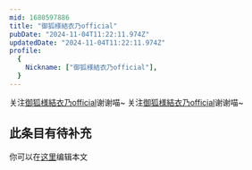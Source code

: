```yaml
---
mid: 1680597886
title: "御狐様結衣乃official"
pubDate: "2024-11-04T11:22:11.974Z"
updatedDate: "2024-11-04T11:22:11.974Z"
profile:
  {
    Nickname: ["御狐様結衣乃official"],
  }
---
```


关注[御狐様結衣乃official](https://space.bilibili.com/1680597886)谢谢喵~ 关注[御狐様結衣乃official](https://space.bilibili.com/1680597886)谢谢喵~

## 此条目有待补充
你可以在[这里](https://github.com/Yuhanawa/VTuber.ICU/edit/master/src/content/v/御狐様結衣乃official/index.md)编辑本文
